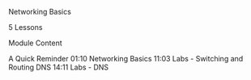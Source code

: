 Networking Basics

5 Lessons

Module Content

A Quick Reminder 01:10
Networking Basics 11:03
Labs - Switching and Routing
DNS 14:11
Labs - DNS
